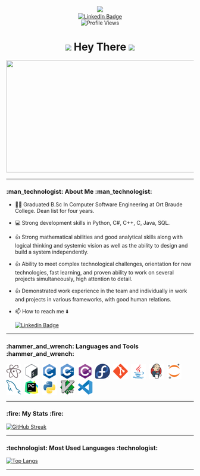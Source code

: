 <!-- Adding GIFs and Badges to Your GitHub Profile README -->
<div id="header" align="center">
  <img src="https://media.giphy.com/media/jdPMeyv9rn0hZHh8n9/giphy.gif" width="300"/>
  
  <div id="badges">
    <a href="https://il.linkedin.com/in/din-golan-102a5b13b">
      <img src="https://img.shields.io/badge/LinkedIn-blue?style=for-the-badge&logo=linkedin&logoColor=white" alt="LinkedIn Badge"/>
    </a>
  </div>
  
  <img src="https://komarev.com/ghpvc/?username=DinGolan&style=flat-square&color=blue&label=Profile Views" alt="Profile Views"/>
  
  <h1>
    <img src="https://media.giphy.com/media/hvRJCLFzcasrR4ia7z/giphy.gif" width="30px"/>
     Hey There 
    <img src="https://media.giphy.com/media/hvRJCLFzcasrR4ia7z/giphy.gif" width="30px"/>
  </h1>
  
  <div>
    <img src="https://media.giphy.com/media/dWesBcTLavkZuG35MI/giphy.gif" width="600" height="300"/>
  </div>
  
  ---
  
  <h3 align="left">
    :man_technologist: About Me :man_technologist:
  </h3>
  
</div>

<!-- Adding a Banner GIF and About Me Section -->
- :man_student: Graduated B.Sc In Computer Software Engineering at Ort Braude College. Dean list for four years.
- :computer: Strong development skills in Python, C#, C++, C, Java, SQL.
- :+1: Strong mathematical abilities and good analytical skills along with logical thinking and systemic vision as well as the ability to design and build a system independently.
- :+1: Ability to meet complex technological challenges, orientation for new technologies, fast learning, and proven ability to work on several projects simultaneously, high attention to detail.
- :+1: Demonstrated work experience in the team and individually in work and projects in various frameworks, with good human relations.
- 📫 How to reach me :arrow_down:


     [![Linkedin Badge](https://img.shields.io/badge/-Din%20Golan-blue?style=flat&logo=Linkedin&logoColor=white)](https://il.linkedin.com/in/din-golan-102a5b13b)

---

<!-- Adding Languages and Tools -->
<h3 align="left">
  :hammer_and_wrench: Languages and Tools :hammer_and_wrench:
</h3>

<div>
  <img src="https://github.com/devicons/devicon/blob/master/icons/atom/atom-original.svg" title="Atom" alt="Atom" width="40" height="40"/>&nbsp;
  <img src="https://github.com/devicons/devicon/blob/master/icons/bash/bash-original.svg" title="Bash" alt="Bash" width="40" height="40"/>&nbsp;
  <img src="https://github.com/devicons/devicon/blob/master/icons/c/c-original.svg" title="C" alt="C" width="40" height="40"/>&nbsp;
  <img src="https://github.com/devicons/devicon/blob/master/icons/cplusplus/cplusplus-original.svg" title="C++" alt="C++" width="40" height="40"/>&nbsp;
  <img src="https://github.com/devicons/devicon/blob/master/icons/csharp/csharp-original.svg" title="C#" alt="C#" width="40" height="40"/>&nbsp;
  <img src="https://github.com/devicons/devicon/blob/master/icons/fedora/fedora-original.svg" title="Fedora" alt="Fedora " width="40" height="40"/>&nbsp;
  <img src="https://github.com/devicons/devicon/blob/master/icons/git/git-original.svg"  title="Git" alt="Git" width="40" height="40"/>&nbsp;
  <img src="https://github.com/devicons/devicon/blob/master/icons/java/java-original.svg" title="Java" alt="Java" width="40" height="40"/>&nbsp;
  <img src="https://github.com/devicons/devicon/blob/master/icons/jenkins/jenkins-original.svg" title="Jenkins" alt="Jenkins" width="40" height="40"/>&nbsp;
  <img src="https://github.com/devicons/devicon/blob/master/icons/jupyter/jupyter-original.svg" title="Jupyter" alt="Jupyter" width="40" height="40"/>&nbsp;
  <img src="https://github.com/devicons/devicon/blob/master/icons/mysql/mysql-original.svg" title="MySQL"  alt="MySQL" width="40" height="40"/>&nbsp;
  <img src="https://github.com/devicons/devicon/blob/master/icons/pycharm/pycharm-original.svg" title="Python"  alt="Python" width="40" height="40"/>&nbsp;
  <img src="https://github.com/devicons/devicon/blob/master/icons/python/python-original.svg" title="Python"  alt="Python" width="40" height="40"/>&nbsp;
  <img src="https://github.com/devicons/devicon/blob/master/icons/vim/vim-original.svg" title="Vim" alt="Vim" width="40" height="40"/>&nbsp;
  <img src="https://github.com/devicons/devicon/blob/master/icons/vscode/vscode-original.svg" title="VSCode" alt="VSCode" width="40" height="40"/>&nbsp;
</div>

---

<!-- Adding GitHub Stats -->
<h3 align="left">
  :fire: My Stats :fire:
</h3>

[![GitHub Streak](http://github-readme-streak-stats.herokuapp.com?user=DinGolan&theme=dark&background=000000)](https://git.io/streak-stats)

---

<!-- Most Used Languages -->
<h3 align="left">
  :technologist: Most Used Languages :technologist:
</h3>

[![Top Langs](https://github-readme-stats.vercel.app/api/top-langs/?username=DinGolan&theme=vision-friendly-dark&langs_count=5)](https://github.com/anuraghazra/github-readme-stats)

---

<!-- Comments -->
<!--
**DinGolan/DinGolan** is a ✨ _special_ ✨ repository because its `README.md` (this file) appears on your GitHub profile.

Here are some ideas to get you started:

- 🔭 I’m currently working on ...
- 🌱 I’m currently learning ...
- 👯 I’m looking to collaborate on ...
- 🤔 I’m looking for help with ...
- 💬 Ask me about ...
- 📫 How to reach me: ...
- 😄 Pronouns: ...
- ⚡ Fun fact: ...
- 👋 Hello 👋
-->
